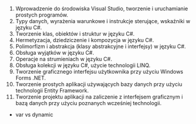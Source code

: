 
1. Wprowadzenie do środowiska Visual Studio, tworzenie i uruchamianie prostych programów. 
2. Typy danych, wyrażenia warunkowe i instrukcje sterujące, wskaźniki w języku C#. 
3. Tworzenie klas, obiektów i struktur w języku C#. 
4. Hermetyzacja, dziedziczenie i kompozycja w języku C#. 
5. Polimorfizm i abstrakcja (klasy abstrakcyjne i interfejsy) w języku C#. 
6. Obsługa wyjątków w języku C#. 
7. Operacje na strumieniach w języku C#. 
8. Obsługa kolekcji w języku C#, użycie technologii LINQ. 
9. Tworzenie graficznego interfejsu użytkownika przy użyciu Windows Forms .NET. 
10. Tworzenie prostych aplikacji używających bazy danych przy użyciu technologii Entity Framework. 
11. Tworzenie projektu aplikacji na zaliczenie z interfejsem graficznym i bazą danych przy użyciu poznanych wcześniej technologii. 


- var vs dynamic

